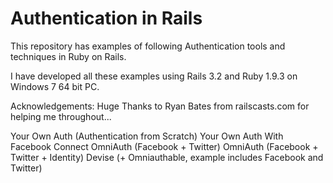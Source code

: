 Authentication in Rails
=========================

This repository has examples of following Authentication tools and techniques in Ruby on Rails.


I have developed all these examples using Rails 3.2 and Ruby 1.9.3 on Windows 7 64 bit PC.


Acknowledgements: Huge Thanks to Ryan Bates from railscasts.com for helping me throughout...



Your Own Auth (Authentication from Scratch)
Your Own Auth With Facebook Connect
OmniAuth (Facebook + Twitter)
OmniAuth (Facebook + Twitter + Identity)
Devise (+ Omniauthable, example includes Facebook and Twitter)



